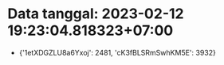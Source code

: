 # Data tanggal: 2023-02-12 19:23:04.818323+07:00

* {'1etXDGZLU8a6Yxoj': 2481, 'cK3fBLSRmSwhKM5E': 3932}
